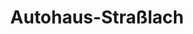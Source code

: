---
title: "Autohaus-Straßlach"
url: /strasslach-dingharting/autohaus-strasslach/
shop: Autohaus
---